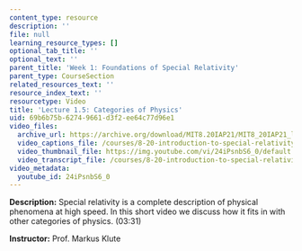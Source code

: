 ```yaml
---
content_type: resource
description: ''
file: null
learning_resource_types: []
optional_tab_title: ''
optional_text: ''
parent_title: 'Week 1: Foundations of Special Relativity'
parent_type: CourseSection
related_resources_text: ''
resource_index_text: ''
resourcetype: Video
title: 'Lecture 1.5: Categories of Physics'
uid: 69b6b75b-6274-9661-d3f2-ee64c77d96e1
video_files:
  archive_url: https://archive.org/download/MIT8.20IAP21/MIT8_20IAP21_lec01-5_300k.mp4
  video_captions_file: /courses/8-20-introduction-to-special-relativity-january-iap-2021/83d7f7a65f6550c68b46168180ad9a63_24iPsnbS6_0.vtt
  video_thumbnail_file: https://img.youtube.com/vi/24iPsnbS6_0/default.jpg
  video_transcript_file: /courses/8-20-introduction-to-special-relativity-january-iap-2021/d8f0be9f7495415f7fab4329b5982d68_24iPsnbS6_0.pdf
video_metadata:
  youtube_id: 24iPsnbS6_0
---
```


**Description:** Special relativity is a complete description of physical phenomena at high speed. In this short video we discuss how it fits in with other categories of physics. (03:31)

**Instructor:** Prof. Markus Klute